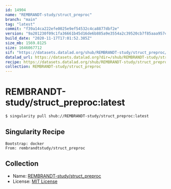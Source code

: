 ```yaml
---
id: 14904
name: "REMBRANDT-study/struct_preproc"
branch: "main"
tag: "latest"
commit: "f39a14ca222efe0025e9ef54532c4ca8877dbf2e"
version: "9a201230f09c1fa36661b45d16de6b885a9e3554a2c39520cb7f85aaa957ce31"
build_date: "2020-11-17T17:01:52.385Z"
size_mb: 1569.8125
size: 1646067712
sif: "https://datasets.datalad.org/shub/REMBRANDT-study/struct_preproc/latest/2020-11-17-f39a14ca-9a201230/9a201230f09c1fa36661b45d16de6b885a9e3554a2c39520cb7f85aaa957ce31.sif"
datalad_url: https://datasets.datalad.org?dir=/shub/REMBRANDT-study/struct_preproc/latest/2020-11-17-f39a14ca-9a201230/
recipe: https://datasets.datalad.org/shub/REMBRANDT-study/struct_preproc/latest/2020-11-17-f39a14ca-9a201230/Singularity
collection: REMBRANDT-study/struct_preproc
---
```


# REMBRANDT-study/struct_preproc:latest

```bash
$ singularity pull shub://REMBRANDT-study/struct_preproc:latest
```

## Singularity Recipe

```singularity
Bootstrap: docker
From: rembrandtstudy/struct_preproc
```

## Collection

 - Name: [REMBRANDT-study/struct_preproc](https://github.com/REMBRANDT-study/struct_preproc)
 - License: [MIT License](https://api.github.com/licenses/mit)

